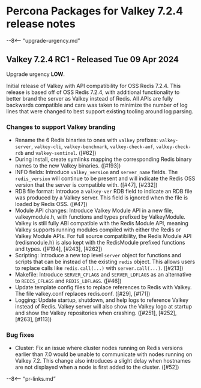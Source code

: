 # Percona Packages for Valkey 7.2.4 release notes

--8<-- “upgrade-urgency.md”

## <a id="724-rc1-valkey-released-tue-09-apr-2024"></a>Valkey 7.2.4 RC1 - Released Tue 09 Apr 2024

Upgrade urgency **LOW**.

Initial release of Valkey with API compatibility for OSS
Redis 7.2.4. This release is based off of OSS Redis 7.2.4, with additional
functionality to better brand the server as Valkey instead of Redis. All APIs
are fully backwards compatible and care was taken to minimize the number of
log lines that were changed to best support existing tooling around log parsing.

### <a id="724-rc1-changes-to-support-valkey-branding"></a>Changes to support Valkey branding

* Rename the 6 Redis binaries to ones with `valkey` prefixes: `valkey-server`,
  `valkey-cli`, `valkey-benchmark`, `valkey-check-aof`, `valkey-check-rdb` and
  `valkey-sentinel`. ([#62])
* During install, create symlinks mapping the corresponding Redis binary names
  to the new Valkey binaries. ([#193])
* INFO fields: Introduce `valkey_version` and `server_name` fields. The
  `redis_version` will continue to be present and will indicate the Redis OSS
  version that the server is compatible with. ([#47], [#232])
* RDB file format: Introduce a `valkey-ver` RDB field to indicate an RDB file
  was produced by a Valkey server. This field is ignored when the file is
  loaded by Redis OSS. ([#47])
* Module API changes: Introduce Valkey Module API in a new file, valkeymodule.h,
  with functions and types prefixed by ValkeyModule. Valkey is still fully ABI
  compatible with the Redis Module API, meaning Valkey supports running modules
  compiled with either the Redis or Valkey Module APIs. For full source
  compatibility, the Redis Module API (redismodule.h) is also kept with the
  RedisModule prefixed functions and types. ([#194], [#243], [#262])
* Scripting: Introduce a new top level `server` object for functions and scripts
  that can be instead of the existing `redis` object. This allows users to
  replace calls like `redis.call(...)` with `server.call(...)`. ([#213])
* Makefile: Introduce `SERVER_CFLAGS` and `SERVER_LDFLAGS` as an alternative to
  `REDIS_CFLAGS` and `REDIS_LDFLAGS`. ([#46])
* Update template config files to replace references to Redis with Valkey. The
  file valkey.conf replaces redis.conf. ([#29], [#171])
* Logging: Update startup, shutdown, and help logs to reference Valkey instead of
  Redis. Valkey server will also show the Valkey logo at startup and show the
  Valkey repositories when crashing. ([#251], [#252], [#263], [#113])

### <a id="724-rc1-bug-fixes"></a>Bug fixes

* Cluster: Fix an issue where cluster nodes running on Redis versions earlier
  than 7.0 would be unable to communicate with nodes running on Valkey 7.2. This
  change also introduces a slight delay when hostnames are not displayed when a
  node is first added to the cluster. ([#52])

--8<-- “pr-links.md”
